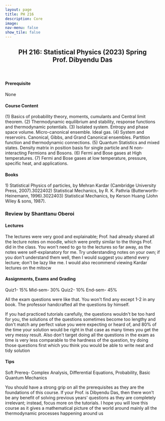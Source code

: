 ```yaml
---
layout: page
title: PH 216
description: Core
image: 
nav-menu: false
show_tile: false
---
```


<!-- Main -->
<div id="main" class="alt">

<!-- One -->
<section id="one">
	<div class="inner">
		<header class="major">
			<h2>PH 216: Statistical Physics (2023) Spring
             <br>Prof. Dibyendu Das</h2>
		</header>

<h4> Prerequisite</h4>
<p>None</p>

<h4> Course Content</h4>
<p>(1) Basics of probability theory, moments, cumulants and Central limit theorem. (2) Thermodynamic equilibrium and stability, response functions and thermodynamic potentials. (3) Isolated system. Entropy and phase space volume. Micro-canonical ensemble. Ideal gas. (4) System and reservoirs. Canonical, Gibbs, and Grand Canonical ensembles. Partition function and thermodynamic connections. (5) Quantum Statistics and mixed states. Density matrix in position basis for single particle and N non-interacting Fermions and Bosons. (6) Fermi and Bose gases at High temperatures. (7) Fermi and Bose gases at low temperature, pressure, specific heat, and applications.</p>

<h4> Books</h4>
<p>1) Statistical Physics of particles, by Mehran Kardar (Cambridge University Press, 2007).3022402) Statistical Mechanics, by R. K. Pathria (Butterworth-Heinemann, 1996).3022403) Statistical Mechanics, by Kerson Huang (John Wiley & sons, 1987).
</p>

<!-- ################################################ -->

<h3> Review by Shanttanu Oberoi </h3>

<h4>Lectures</h4>
<p>The lectures were very good and explainable; Prof. had already shared all the lecture notes on moodle, which were pretty similar to the things Prof. did in the class. You won't need to go to the lectures so far away, as the notes were self-explanatory for me. Try understanding notes on your own; if you don't understand them well, then I would suggest you attend every lecture; don't be lazy like me. I would also recommend viewing Kardar lectures on the mitocw</p>

<h4> Assignments, Exams and Grading</h4>
<p>Quiz1- 15%
Mid-sem- 30%
Quiz2- 10%
End-sem- 45%

All the exam questions were like that. You won't find any except 1-2 in any book. The professor handcrafted all the questions by himself.

If you had practiced tutorials carefully, the questions wouldn't be too hard for you, the solutions of the questions sometimes become too lengthy and don't match any perfect value you were expecting or heard of, and 80% of the time your solution would be right in that case as many times you get the very messy result. Also don't target doing all the questions in the exam as time is very less comparable to the hardness of the question, try doing those questions first which you think you would be able to write neat and tidy solution
</p>

<h4> Tips</h4>
<p>Soft Prereq- Complex Analysis, Differential Equations, Probability, Basic Quantum Mechanics  

You should have a strong grip on all the prerequisites as they are the foundations of this course. If your Prof. is Dibyendu Das, then there won't be any benefit of solving previous years' questions as they are completely irrelevant; instead, focus more on the tutorials. I hope you will love this course as it gives a mathematical picture of the world around mainly all the thermodynamic processes happening around us </p>

<!-- ################################################ -->